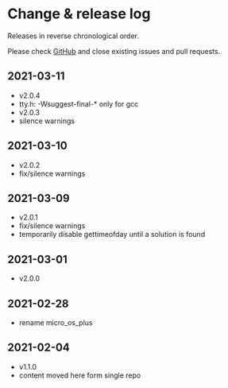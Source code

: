 # Change & release log

Releases in reverse chronological order.

Please check
[GitHub](https://github.com/micro-os-plus/posix-io-xpack/issues/)
and close existing issues and pull requests.

## 2021-03-11

- v2.0.4
- tty.h: -Wsuggest-final-* only for gcc
- v2.0.3
- silence warnings

## 2021-03-10

- v2.0.2
- fix/silence warnings

## 2021-03-09

- v2.0.1
- fix/silence warnings
- temporarily disable gettimeofday until a solution is found

## 2021-03-01

- v2.0.0

## 2021-02-28

- rename micro_os_plus

## 2021-02-04

- v1.1.0
- content moved here form single repo

